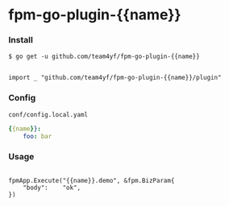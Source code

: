 # fpm-go-plugin-{{name}}

### Install

`$ go get -u github.com/team4yf/fpm-go-plugin-{{name}}`

```golang

import _ "github.com/team4yf/fpm-go-plugin-{{name}}/plugin"

```

### Config

`conf/config.local.yaml`

```yaml
{{name}}:
    foo: bar
```

### Usage

```golang

fpmApp.Execute("{{name}}.demo", &fpm.BizParam{
    "body":    "ok",
})

```